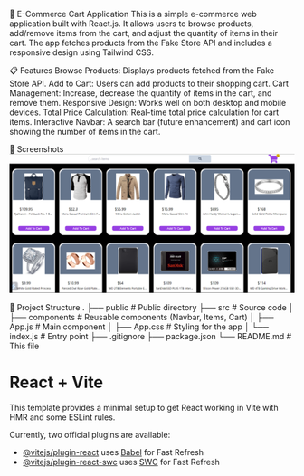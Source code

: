 🛒 E-Commerce Cart Application
This is a simple e-commerce web application built with React.js. It allows users to browse products, add/remove items from the cart, and adjust the quantity of items in their cart. The app fetches products from the Fake Store API and includes a responsive design using Tailwind CSS.

📋 Features
Browse Products: Displays products fetched from the Fake Store API.
Add to Cart: Users can add products to their shopping cart.
Cart Management: Increase, decrease the quantity of items in the cart, and remove them.
Responsive Design: Works well on both desktop and mobile devices.
Total Price Calculation: Real-time total price calculation for cart items.
Interactive Navbar: A search bar (future enhancement) and cart icon showing the number of items in the cart.

📸 Screenshots
![Screenshot Title](Screenshot.png)

📂 Project Structure
.
├── public              # Public directory
├── src                 # Source code
│   ├── components      # Reusable components (Navbar, Items, Cart)
│   ├── App.js          # Main component
│   ├── App.css         # Styling for the app
│   └── index.js        # Entry point
├── .gitignore
├── package.json
└── README.md           # This file


# React + Vite

This template provides a minimal setup to get React working in Vite with HMR and some ESLint rules.

Currently, two official plugins are available:

- [@vitejs/plugin-react](https://github.com/vitejs/vite-plugin-react/blob/main/packages/plugin-react/README.md) uses [Babel](https://babeljs.io/) for Fast Refresh
- [@vitejs/plugin-react-swc](https://github.com/vitejs/vite-plugin-react-swc) uses [SWC](https://swc.rs/) for Fast Refresh
